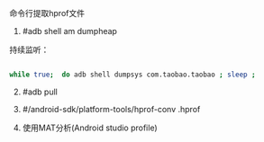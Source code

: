 
命令行提取hprof文件

1. #adb shell am dumpheap <processname> <FileName>

持续监听：

```bash

while true;  do adb shell dumpsys com.taobao.taobao ; sleep ;

```

2. #adb pull <FileName> <Dir>

3. #/android-sdk/platform-tools/hprof-conv <FileName> <newFileName>.hprof

4. 使用MAT分析(Android studio profile)


